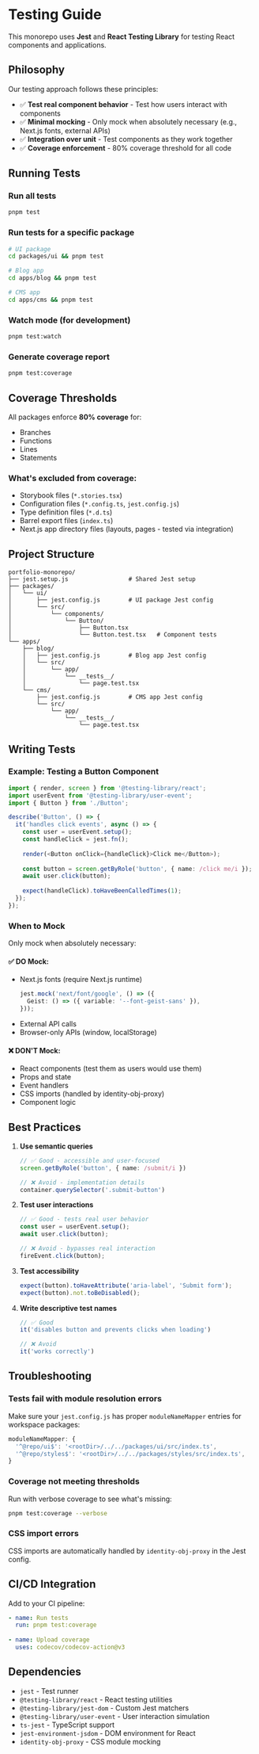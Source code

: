 # Testing Guide

This monorepo uses **Jest** and **React Testing Library** for testing React components and applications.

## Philosophy

Our testing approach follows these principles:
- ✅ **Test real component behavior** - Test how users interact with components
- ✅ **Minimal mocking** - Only mock when absolutely necessary (e.g., Next.js fonts, external APIs)
- ✅ **Integration over unit** - Test components as they work together
- ✅ **Coverage enforcement** - 80% coverage threshold for all code

## Running Tests

### Run all tests
```bash
pnpm test
```

### Run tests for a specific package
```bash
# UI package
cd packages/ui && pnpm test

# Blog app
cd apps/blog && pnpm test

# CMS app
cd apps/cms && pnpm test
```

### Watch mode (for development)
```bash
pnpm test:watch
```

### Generate coverage report
```bash
pnpm test:coverage
```

## Coverage Thresholds

All packages enforce **80% coverage** for:
- Branches
- Functions
- Lines
- Statements

### What's excluded from coverage:
- Storybook files (`*.stories.tsx`)
- Configuration files (`*.config.ts`, `jest.config.js`)
- Type definition files (`*.d.ts`)
- Barrel export files (`index.ts`)
- Next.js app directory files (layouts, pages - tested via integration)

## Project Structure

```
portfolio-monorepo/
├── jest.setup.js                 # Shared Jest setup
├── packages/
│   └── ui/
│       ├── jest.config.js        # UI package Jest config
│       └── src/
│           └── components/
│               └── Button/
│                   ├── Button.tsx
│                   └── Button.test.tsx   # Component tests
└── apps/
    ├── blog/
    │   ├── jest.config.js        # Blog app Jest config
    │   └── src/
    │       └── app/
    │           └── __tests__/
    │               └── page.test.tsx
    └── cms/
        ├── jest.config.js        # CMS app Jest config
        └── src/
            └── app/
                └── __tests__/
                    └── page.test.tsx
```

## Writing Tests

### Example: Testing a Button Component

```typescript
import { render, screen } from '@testing-library/react';
import userEvent from '@testing-library/user-event';
import { Button } from './Button';

describe('Button', () => {
  it('handles click events', async () => {
    const user = userEvent.setup();
    const handleClick = jest.fn();
    
    render(<Button onClick={handleClick}>Click me</Button>);
    
    const button = screen.getByRole('button', { name: /click me/i });
    await user.click(button);
    
    expect(handleClick).toHaveBeenCalledTimes(1);
  });
});
```

### When to Mock

Only mock when absolutely necessary:

#### ✅ **DO Mock:**
- Next.js fonts (require Next.js runtime)
  ```typescript
  jest.mock('next/font/google', () => ({
    Geist: () => ({ variable: '--font-geist-sans' }),
  }));
  ```
- External API calls
- Browser-only APIs (window, localStorage)

#### ❌ **DON'T Mock:**
- React components (test them as users would use them)
- Props and state
- Event handlers
- CSS imports (handled by identity-obj-proxy)
- Component logic

## Best Practices

1. **Use semantic queries**
   ```typescript
   // ✅ Good - accessible and user-focused
   screen.getByRole('button', { name: /submit/i })
   
   // ❌ Avoid - implementation details
   container.querySelector('.submit-button')
   ```

2. **Test user interactions**
   ```typescript
   // ✅ Good - tests real user behavior
   const user = userEvent.setup();
   await user.click(button);
   
   // ❌ Avoid - bypasses real interaction
   fireEvent.click(button);
   ```

3. **Test accessibility**
   ```typescript
   expect(button).toHaveAttribute('aria-label', 'Submit form');
   expect(button).not.toBeDisabled();
   ```

4. **Write descriptive test names**
   ```typescript
   // ✅ Good
   it('disables button and prevents clicks when loading')
   
   // ❌ Avoid
   it('works correctly')
   ```

## Troubleshooting

### Tests fail with module resolution errors
Make sure your `jest.config.js` has proper `moduleNameMapper` entries for workspace packages:

```javascript
moduleNameMapper: {
  '^@repo/ui$': '<rootDir>/../../packages/ui/src/index.ts',
  '^@repo/styles$': '<rootDir>/../../packages/styles/src/index.ts',
}
```

### Coverage not meeting thresholds
Run with verbose coverage to see what's missing:
```bash
pnpm test:coverage --verbose
```

### CSS import errors
CSS imports are automatically handled by `identity-obj-proxy` in the Jest config.

## CI/CD Integration

Add to your CI pipeline:
```yaml
- name: Run tests
  run: pnpm test:coverage
  
- name: Upload coverage
  uses: codecov/codecov-action@v3
```

## Dependencies

- `jest` - Test runner
- `@testing-library/react` - React testing utilities
- `@testing-library/jest-dom` - Custom Jest matchers
- `@testing-library/user-event` - User interaction simulation
- `ts-jest` - TypeScript support
- `jest-environment-jsdom` - DOM environment for React
- `identity-obj-proxy` - CSS module mocking

